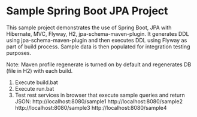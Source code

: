 Sample Spring Boot JPA Project
==============================

This sample project demonstrates the use of Spring Boot, JPA with Hibernate, MVC, Flyway, H2, jpa-schema-maven-plugin.
It generates DDL using jpa-schema-maven-plugin and then executes DDL using Flyway as part of build process.
Sample data is then populated for integration testing purposes.

Note: Maven profile regenerate is turned on by default and regenerates DB (file in H2) with each build.

1. Execute build.bat
2. Execute run.bat
3. Test rest services in browser that execute sample queries and return JSON:
http://localhost:8080/sample1
http://localhost:8080/sample2
http://localhost:8080/sample3
http://localhost:8080/sample4
